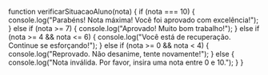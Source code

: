 function verificarSituacaoAluno(nota) {
  if (nota === 10) {
    console.log("Parabéns! Nota máxima! Você foi aprovado com excelência!");
  } else if (nota >= 7) {
    console.log("Aprovado! Muito bom trabalho!");
  } else if (nota >= 4 && nota <= 6) {
    console.log("Você está de recuperação. Continue se esforçando!");
  } else if (nota >= 0 && nota < 4) {
    console.log("Reprovado. Não desanime, tente novamente!");
  } else {
    console.log("Nota inválida. Por favor, insira uma nota entre 0 e 10.");
  }
}

